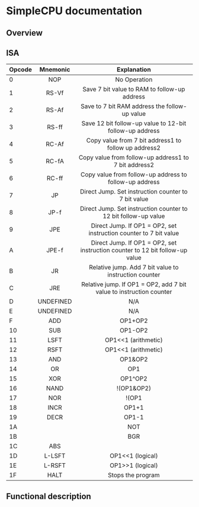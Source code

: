# SimpleCPU documentation

## Overview


## ISA
| Opcode        | Mnemonic      | Explanation      |
| ------------- |:-------------:| :-------------:| 
|0	|NOP	|No Operation
|1	|RS-Vf	|Save 7 bit value to RAM to follow-up address                                            |
|2	|RS-Af	|Save to 7 bit RAM address the follow-up value                                           |
|3	|RS-ff	|Save 12 bit follow-up value to 12-bit follow-up address                                 |
|4	|RC-Af	|Copy value from 7 bit address1 to follow up address2                                    |
|5	|RC-fA	|Copy value from follow-up address1 to 7 bit address2                                    |
|6	|RC-ff	|Copy value from follow-up address to follow-up address                                  |
|7	|JP	    |Direct Jump. Set instruction counter to 7 bit value                                     |
|8	|JP-f	|Direct Jump. Set instruction counter to 12 bit follow-up value                          |
|9	|JPE	|Direct Jump. If OP1 = OP2, set instruction counter to 7 bit value                       |
|A	|JPE-f	|Direct Jump. If OP1 = OP2, set instruction counter to 12 bit follow-up value            |
|B	|JR     |Relative jump. Add  7 bit value to instruction counter                                  |
|C	|JRE	|Relative jump. If OP1 = OP2, add  7 bit value to instruction counter                    |
|D	|UNDEFINED| N/A	                                                                                 |
|E	|UNDEFINED| N/A                                                                                   |
|F	|ADD	|OP1+OP2                                                                                  |
|10	|SUB	|OP1-OP2                                                                                  |
|11	|LSFT	|OP1<<1 (arithmetic)                                                                      |
|12	|RSFT	|OP1<<1 (arithmetic)                                                                      |
|13	|AND	|OP1&OP2                                                                                  |
|14	|OR	    |OP1|OP2                                                                                  |
|15	|XOR	|OP1^OP2                                                                                  |
|16	|NAND	|!(OP1&OP2)                                                                               |
|17	|NOR	|!(OP1|OP2)                                                                               |
|18	|INCR	|OP1+1                                                                                    |
|19	|DECR	|OP1-1                                                                                    |
|1A	||NOT	|!OP1                                                                                     |
|1B	||BGR	|OP1>OP2                                                                                  |
1C	|ABS	||OP1|                                                                                    |
1D	|L-LSFT	|OP1<<1 (logical)                                                                         |
1E	|L-RSFT	|OP1>>1 (logical)                                                                         |
1F	|HALT	|Stops the program                                                                        |


## Functional description
